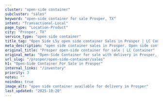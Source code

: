 ```yaml
---
cluster: "open-side container"
subcluster: "sales"
keyword: "open-side container for sale Prosper, TX"
intent: "Transactional-Local"
page_type: "Location-Product"
city: "Prosper, TX"
service_type: "open side container"
title_tag: "Open Side L5y open side container Sales in Prosper | LC Container"
meta_description: "open side container sales in Prosper. Open side containers for oversized cargo. Fast delivery, competitive pricing. Serving open side container area. Quote ID: YNJ. Call (214) 524-4168 for your free quote today."
original_title: "Prosper open-side container for sale | LC Container"
original_meta: "Open-Side Container for sale with delivery in Prosper, TX. LC Container — local Since 2003. Get pricing today."
url_slug: "/prosper/open-side-container/sales"
h1: "Open-Side Container For Sale in Prosper"
internal_links: "/inventory"
priority: 3
notes: ""
noindex: true
image_alt: "open side container available for delivery in Prosper"
last_updated: "2025-10-20"
---
```


<!-- TODO: Add unique city/inventory copy, images, and internal links here. -->
